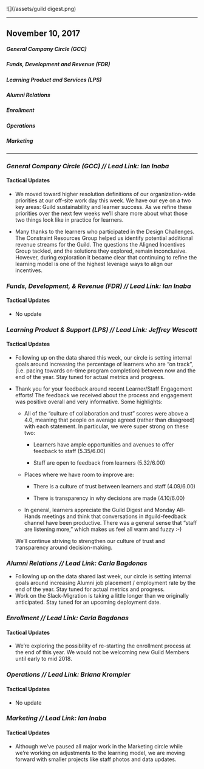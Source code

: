 ![](/assets/guild digest.png)

---

## November 10, 2017

##### General Company Circle \(GCC\)

##### Funds, Development and Revenue \(FDR\)

##### Learning Product and Services \(LPS\)

##### Alumni Relations

##### Enrollment

##### Operations

##### Marketing

---

### _General Company Circle \(GCC\) // **Lead Link: Ian Inaba**_

#### Tactical Updates

* We moved toward higher resolution definitions of our organization-wide priorities at our off-site work day this week. We have our eye on a two key areas: Guild sustainability and learner success. As we refine these priorities over the next few weeks we’ll share more about what those two things look like in practice for learners. 

* Many thanks to the learners who participated in the Design Challenges. The Constraint Resources Group helped us identify potential additional revenue streams for the Guild. The questions the Aligned Incentives Group tackled, and the solutions they explored, remain inconclusive. However, during exploration it became clear that continuing to refine the learning model is one of the highest leverage ways to align our incentives. 

### _Funds, Development, & Revenue \(FDR\) // **Lead Link: Ian Inaba**_

#### Tactical Updates

* No update

### _Learning Product & Support \(LPS\) // **Lead Link: Jeffrey Wescott**_

#### Tactical Updates

* Following up on the data shared this week, our circle is setting internal goals around increasing the percentage of learners who are “on track”, \(i.e. pacing towards on-time program completion\) between now and the end of the year. Stay tuned for actual metrics and progress.

* Thank you for your feedback around recent Learner/Staff Engagement efforts! The feedback we received about the process and engagement was positive overall and very informative. Some highlights:

  * All of the “culture of collaboration and trust” scores were above a 4.0, meaning that people on average agreed \(rather than disagreed\) with each statement. In particular, we were super strong on these two:

    * Learners have ample opportunities and avenues to offer feedback to staff \(5.35/6.00\)

    * Staff are open to feedback from learners \(5.32/6.00\)

  * Places where we have room to improve are:

    * There is a culture of trust between learners and staff \(4.09/6.00\)

    * There is transparency in why decisions are made \(4.10/6.00\)

  * In general, learners appreciate the Guild Digest and Monday All-Hands meetings and think that conversations in \#guild-feedback channel have been productive. There was a general sense that “staff are listening more,” which makes us feel all warm and fuzzy :-\) 

  We’ll continue striving to strengthen our culture of trust and transparency around decision-making.

### _Alumni Relations // Lead Link: Carla Bagdonas_

* Following up on the data shared last week, our circle is setting internal goals around increasing Alumni job placement / employment rate by the end of the year. Stay tuned for actual metrics and progress.
* Work on the Slack-Migration is taking a little longer than we originally anticipated. Stay tuned for an upcoming deployment date.

### _Enrollment // Lead Link: Carla Bagdonas_

#### Tactical Updates

* We’re exploring the possibility of re-starting the enrollment process at the end of this year. We would not be welcoming new Guild Members until early to mid 2018.

### _Operations // **Lead Link: Briana Krompier**_

#### Tactical Updates

* No update

### _Marketing // L**ead Link: Ian Inaba**_

#### Tactical Updates

* Although we’ve paused all major work in the Marketing circle while we’re working on adjustments to the learning model, we are moving forward with smaller projects like staff photos and data updates. 



